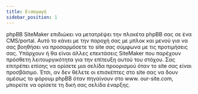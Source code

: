 ```yaml
---
title: Εισαγωγή
sidebar_position: 1
---
```


phpBB SiteMaker επιδιώκει να μετατρέψει την πλακέτα phpBB σας σε ένα CMS/portal. Αυτό το κάνει με την παροχή σας με μπλοκ και μενού για να σας βοηθήσει να προσαρμόσετε το site σας σύμφωνα με τις προτιμήσεις σας. Υπάρχουν ή θα είναι άλλες επεκτάσεις SiteMaker που παρέχουν πρόσθετη λειτουργικότητα για την επίτευξη αυτού του στόχου. Σας επιτρέπει επίσης να ορίσετε μια σελίδα προορισμού όταν το site σας είναι προσβάσιμο. Έτσι, αν δεν θέλετε οι επισκέπτες στο site σας να δουν αμέσως το φόρουμ phpBB όταν πηγαίνουν στο www. our-site.com, μπορείτε να ορίσετε τη δική σας σελίδα έναρξης.
